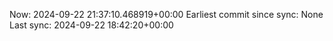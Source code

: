 Now: 2024-09-22 21:37:10.468919+00:00 Earliest commit since sync: None Last sync: 2024-09-22 18:42:20+00:00
